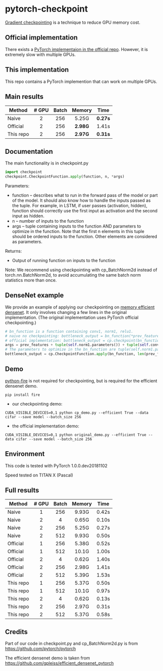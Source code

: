 # pytorch-checkpoint
[Gradient checkpointing](https://github.com/openai/gradient-checkpointing) is a technique to reduce GPU memory cost.

## Official implementation
There exists a [PyTorch implementaion in the official repo](https://pytorch.org/docs/master/checkpoint.html).
However, it is extremely slow with multiple GPUs.

## This implementation
This repo contains a PyTorch implemention that can work on multiple GPUs.

## Main results

| Method | # GPU | Batch | Memory | Time  |
|--------|:----:|:-----:|:------:|:-----:|
|Naive|2|256| 5.25G   | **0.27s** |
|Official|2|256|**2.98G**|1.41s|
|This repo|2|256|**2.97G**|**0.31s**|

## Documentation
The main functionality is in checkpoint.py
```python
import checkpoint
checkpoint.CheckpointFunction.apply(function, n, *args)
```

Parameters:	

  * function – describes what to run in the forward pass of the model or part of the model. It should also know how to handle the inputs passed as the tuple. For example, in LSTM, if user passes (activation, hidden), function should correctly use the first input as activation and the second input as hidden.
  * n – number of inputs to the function
  * args – tuple containing inputs to the function AND parameters to optimize in the function. Note that the first n elements in this tuple should be ordered inputs to the function. Other elements are considered as parameters.

Returns:	
  * Output of running function on inputs to the function

Note: We recommend using checkpointing with cp_BatchNorm2d instead of torch.nn.BatchNorm2d, to avoid accumulating the same batch norm statistics more than once.
  
## DenseNet example
We provide an example of applying our checkpointing on [memory efficient densenet](https://github.com/gpleiss/efficient_densenet_pytorch). It only involves changing a few lines in the original implementation. (The original implementation uses PyTorch official checkpointing.)
```python
# bn_function is a function containing conv1, norm1, relu1.
# naive no checkpointing: bottleneck_output = bn_function(*prev_features)
# official implementation: bottleneck_output = cp.checkpoint(bn_function, *prev_features)
args = prev_features + tuple(self.norm1.parameters()) + tuple(self.conv1.parameters())
# The parameters to optimize in the bn_function are tuple(self.norm1.parameters()) + tuple(self.conv1.parameters())
bottleneck_output = cp.CheckpointFunction.apply(bn_function, len(prev_features), *args)
```

## Demo
[python-fire](https://github.com/google/python-fire) is not required for checkpointing, but is required for the efficient densenet demo.
```
pip install fire
```
  * our checkpointing demo:
```
CUDA_VISIBLE_DEVICES=0,1 python cp_demo.py --efficient True --data cifar --save model --batch_size 256
```
  * the official implementation demo:
```
CUDA_VISIBLE_DEVICES=0,1 python original_demo.py --efficient True --data cifar --save model --batch_size 256
```

## Environment
This code is tested with PyTorch 1.0.0.dev20181102

Speed tested on TITAN X (Pascal)

## Full results

| Method | # GPU | Batch | Memory | Time  |
|--------|:----:|:-----:|:------:|:-----:|
|Naive|1|256| 9.93G   | 0.42s |
|Naive|2|4| 0.65G   | 0.10s |
|Naive|2|256| 5.25G   | 0.27s |
|Naive|2|512| 9.93G   | 0.50s |
|Official|1|256|5.38G|0.52s|
|Official|1|512|10.1G|1.00s|
|Official|2|4|0.62G|1.40s|
|Official|2|256|2.98G|1.41s|
|Official|2|512|5.39G|1.53s|
|This repo|1|256|5.37G|0.50s|
|This repo|1|512|10.1G|0.97s|
|This repo|2|4|0.62G|0.13s|
|This repo|2|256|2.97G|0.31s|
|This repo|2|512|5.37G|0.58s|

## Credits

Part of our code in checkpoint.py and cp_BatchNorm2d.py is from https://github.com/pytorch/pytorch

The efficient densenet demo is taken from https://github.com/gpleiss/efficient_densenet_pytorch
